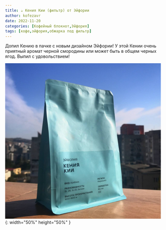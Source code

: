 ```yaml
---
title: ☕️ Кения Кии (фильтр) от Эйфории
author: kofezavr
date: 2022-11-20
categories: [Кофейный блокнот,Эйфория]
tags: [кофе,эйфория,обжарка под фильтр]
--- 
```


Допил Кению в пачке с новым дизайном Эйфории! У этой Кении очень приятный аромат черной смородины или может быть в общем черных ягод. Выпил с удовольствием!

![Кения Кии (фильтр) от Эйфории](/assets/img/posts/22/11/kenia-kii.jpg){: width="50%" height="50%" }